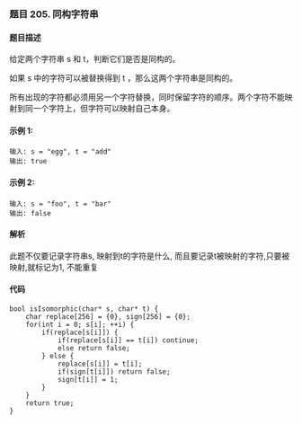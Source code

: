 ### **题目    205. 同构字符串**

#### 题目描述
给定两个字符串 s 和 t，判断它们是否是同构的。

如果 s 中的字符可以被替换得到 t ，那么这两个字符串是同构的。

所有出现的字符都必须用另一个字符替换，同时保留字符的顺序。两个字符不能映射到同一个字符上，但字符可以映射自己本身。
#### 示例 1:
```
输入: s = "egg", t = "add"
输出: true
```
#### 示例 2:
```
输入: s = "foo", t = "bar"
输出: false
```
#### 解析
此题不仅要记录字符串s, 映射到t的字符是什么, 而且要记录t被映射的字符,只要被映射,就标记为1, 不能重复

#### 代码
```
bool isIsomorphic(char* s, char* t) {
    char replace[256] = {0}, sign[256] = {0};
    for(int i = 0; s[i]; ++i) {
        if(replace[s[i]]) {
            if(replace[s[i]] == t[i]) continue;
            else return false;
        } else {
            replace[s[i]] = t[i];
            if(sign[t[i]]) return false;
            sign[t[i]] = 1;
        }
    }
    return true;
}
```


























